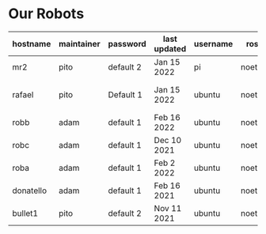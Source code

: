 # Our Robots

| hostname | maintainer | password | last updated | username | ros | OS | known problems |
| -------- | ---------- | -------- | ------------ | -------- | --- | -- | -------------- |
| mr2 | pito | default 2 | Jan 15 2022 | pi | noetic | ubuntu 20.04 | none |
| rafael | pito | Default 1 | Jan 15 2022 | ubuntu | noetic | ubuntu 20.04 | lidar does not work |
| robb | adam | default 1 | Feb 16 2022 | ubuntu | noetic | ubuntu 20.04 | none |
| robc | adam | default 1 | Dec 10 2021 | ubuntu | noetic | ubuntu 20.04 | none |
| roba | adam | default 1 | Feb 2 2022 | ubuntu | noetic | ubuntu 20.04 | none |
| donatello | adam | default 1 | Feb 16 2021 | ubuntu | noetic | ubuntu 20.04 | none |
| bullet1 | pito | default 2 | Nov 11 2021 | ubuntu | noetic | ubuntu 20.04 | none |
